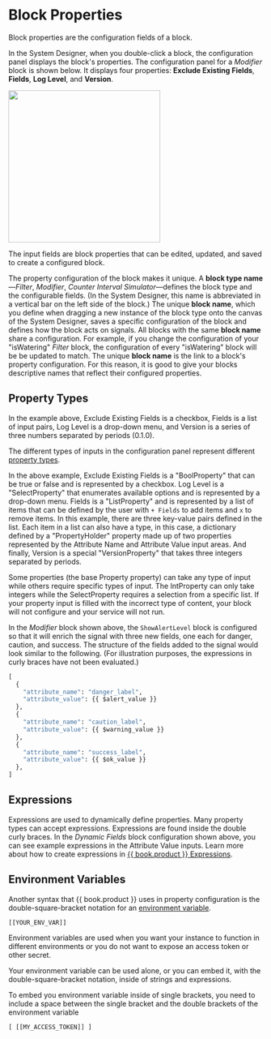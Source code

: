 # Block Properties

Block properties are the configuration fields of a block.

In the System Designer, when you double-click a block, the configuration panel displays the block's properties. The configuration panel for a _Modifier_ block is shown below. It displays four properties: **Exclude Existing Fields**, **Fields**, **Log Level**, and **Version**.

<img src="/img/modifier-block-config.png" width="300" />

The input fields are block properties that can be edited, updated, and saved to create a configured block.

The property configuration of the block makes it unique. A **block type name**—_Filter_, _Modifier_, _Counter Interval Simulator_—defines the block type and the configurable fields. (In the System Designer, this name is abbreviated in a vertical bar on the left side of the block.) The unique **block name**, which you define when dragging a new instance of the block type onto the canvas of the System Designer, saves a specific configuration of the block and defines how the block acts on signals. All blocks with the same **block name** share a configuration. For example, if you change the configuration of your "isWatering" _Filter_ block, the configuration of every "isWatering" block will be be updated to match. The unique **block name** is the link to a block's property configuration. For this reason, it is good to give your blocks descriptive names that reflect their configured properties.

## Property Types

In the example above, Exclude Existing Fields is a checkbox, Fields is a list of input pairs, Log Level is a drop-down menu, and Version is a series of three numbers separated by periods (0.1.0).

The different types of inputs in the configuration panel represent different [property types](../block-development/development.md#property-types).

In the above example, Exclude Existing Fields is a "BoolProperty" that can be true or false and is represented by a checkbox. Log Level is a "SelectProperty" that enumerates available options and is represented by a drop-down menu. Fields is a "ListProperty" and is represented by a list of items that can be defined by the user with `+ Fields` to add items and `x` to remove items. In this example, there are three key-value pairs defined in the list. Each item in a list can also have a type, in this case, a dictionary defined by a "PropertyHolder" property made up of two properties represented by the Attribute Name and Attribute Value input areas. And finally, Version is a special "VersionProperty" that takes three integers separated by periods.

Some properties (the base Property property) can take any type of input while others require specific types of input. The IntProperty can only take integers while the SelectProperty requires a selection from a specific list. If your property input is filled with the incorrect type of content, your block will not configure and your service will not run.

In the _Modifier_ block shown above, the `ShowAlertLevel` block is configured so that it will enrich the signal with three new fields, one each for danger, caution, and success. The structure of the fields added to the signal would look similar to the following. (For illustration purposes, the expressions in curly braces have not been evaluated.)

```python
[
  {
    "attribute_name": "danger_label",
    "attribute_value": {{ $alert_value }}
  },
  {
    "attribute_name": "caution_label",
    "attribute_value": {{ $warning_value }}
  },
  {
    "attribute_name": "success_label",
    "attribute_value": {{ $ok_value }}
  },
]
```

## Expressions

Expressions are used to dynamically define properties. Many property types can accept expressions. Expressions are found inside the double curly braces. In the _Dynamic Fields_ block configuration shown above, you can see example expressions in the Attribute Value inputs. Learn more about how to create expressions in [{{ book.product }} Expressions](./expressions.html).

## Environment Variables

Another syntax that {{ book.product }} uses in property configuration is the double-square-bracket notation for an [environment variable](/service-design-patterns/environment-variables.md).

`[[YOUR_ENV_VAR]]`

Environment variables are used when you want your instance to function in different environments or you do not want to expose an access token or other secret.

Your environment variable can be used alone, or you can embed it, with the double-square-bracket notation, inside of strings and expressions.

To embed you environment variable inside of single brackets, you need to include a space between the single bracket and the double brackets of the environment variable

```[ [[MY_ACCESS_TOKEN]] ]```
